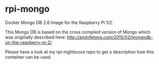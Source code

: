 # rpi-mongo
Docker Mongo DB 2.6 Image for the Raspberry Pi 1/2.

This Mongo DB is based on the cross compiled version of Mongo which
was originally described here:
http://andyfelong.com/2015/02/mongodb-on-the-raspberry-pi-2/

Please have a look at my rpi-nightscout repo to get a description how this
container can be used.
